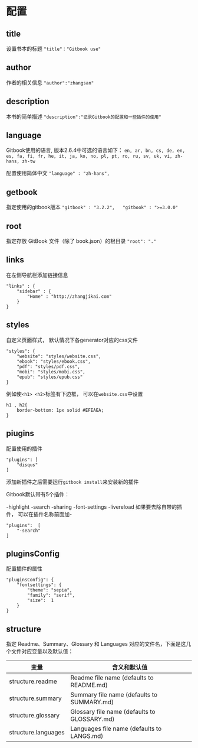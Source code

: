 # 配置

## title
设置书本的标题
`"title"："Gitbook use"`

## author
作者的相关信息
`"author":"zhangsan"`

## description
本书的简单描述
`"description":"记录Gitbook的配置和一些插件的使用"`

## language
Gitbook使用的语言, 版本2.6.4中可选的语言如下：
`en, ar, bn, cs, de, en, es, fa, fi, fr, he, it, ja, ko, no, pl, pt, ro, ru, sv, uk, vi, zh-hans, zh-tw`

配置使用简体中文
`"language" : "zh-hans",`

## getbook
指定使用的gitbook版本
`"gitbook" : "3.2.2",  
"gitbook" : ">=3.0.0"`

## root
指定存放 GitBook 文件（除了 book.json）的根目录
`"root": "."`

## links
 在左侧导航栏添加链接信息
```
"links" : {  
    "sidebar" : {   
        "Home" : "http://zhangjikai.com"         
    }  
}
```

## styles
自定义页面样式， 默认情况下各generator对应的css文件
```
"styles": {
    "website": "styles/website.css",
    "ebook": "styles/ebook.css",
    "pdf": "styles/pdf.css",
    "mobi": "styles/mobi.css",
    "epub": "styles/epub.css"
}
```
例如使`<h1> <h2>`标签有下边框， 可以在`website.css`中设置
```
h1 , h2{
    border-bottom: 1px solid #EFEAEA;
}
```

## piugins
配置使用的插件
```
"plugins": [
    "disqus"
]
```
添加新插件之后需要运行`gitbook install`来安装新的插件

Gitbook默认带有5个插件：

-highlight
-search
-sharing
-font-settings
-livereload
如果要去除自带的插件， 可以在插件名称前面加-
```
"plugins":  [
    "-search"
]
```

## pluginsConfig
配置插件的属性
```
"pluginsConfig": {
    "fontsettings": {
        "theme": "sepia",
        "family": "serif",
        "size":  1
    }
}
```

## structure
指定 Readme、Summary、Glossary 和 Languages 对应的文件名，下面是这几个文件对应变量以及默认值：

|变量                 |含义和默认值|
| ------------------ |------------------------------
|structure.readme    |Readme file name (defaults to README.md)    |
|structure.summary   |Summary file name (defaults to SUMMARY.md)  | 
|structure.glossary  |Glossary file name (defaults to GLOSSARY.md)|
|structure.languages |Languages file name (defaults to LANGS.md)  |

